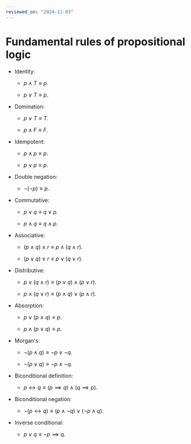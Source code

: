 ```yaml
---
reviewed_on: "2024-11-03"
---
```


# Fundamental rules of propositional logic

- Identity:

    - $p \land T \equiv p$.

    - $p \lor T \equiv p$.

- Domination:

    - $p \lor T \equiv T$.

    - $p \land F \equiv F$.

- Idempotent:

    - $p \land p \equiv p$.

    - $p \lor p \equiv p$.

- Double negation:

    - $\neg (\neg p) \equiv p$.

- Commutative:

    - $p \lor q \equiv q \lor p$.

    - $p \land q \equiv q \land p$.

- Associative:

    - $(p \land q) \land r \equiv p \land (q \land r)$.

    - $(p \lor q) \lor r \equiv p \lor (q \lor r)$.

- Distributive:

    - $p \lor (q \land r) \equiv (p \lor q) \land (p \lor r)$.

    - $p \land (q \lor r) \equiv (p \land q) \lor (p \land r)$.

- Absorption:

    - $p \lor (p \land q) \equiv p$.

    - $p \land (p \lor q) \equiv p$.

- Morgan's:

    - $\neg(p \land q) \equiv \neg p \lor \neg q$.

    - $\neg(p \lor q) \equiv \neg p \land \neg q$.

- Biconditional definition:

    - $p \leftrightarrow q \equiv (p \implies q) \land (q \implies p)$.

- Biconditional negation:

    - $\neg(p \leftrightarrow q) \equiv (p \land \neg q) \lor (\neg p \land q)$.

- Inverse conditional:

    - $p \lor q \equiv \neg p \implies q$.

